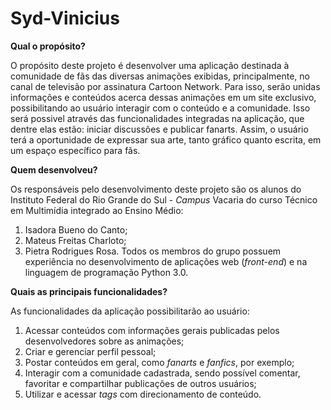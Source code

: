 # Syd-Vinicius

__Qual o propósito?__

O propósito deste projeto é desenvolver uma aplicação destinada à comunidade de fãs das diversas animações exibidas, principalmente, no canal de televisão por assinatura Cartoon Network. Para isso, serão unidas informações e conteúdos acerca dessas animações em um site exclusivo, possibilitando ao usuário interagir com  o conteúdo e a comunidade. Isso será possivel através das funcionalidades integradas na aplicação, que dentre elas estão: iniciar discussões e publicar fanarts. Assim, o usuário terá a oportunidade de expressar sua arte, tanto gráfico quanto escrita, em um espaço específico para fãs. 

__Quem desenvolveu?__

Os responsáveis pelo desenvolvimento deste projeto são os alunos do Instituto Federal do Rio Grande do Sul - *Campus* Vacaria do curso Técnico em Multimídia integrado ao Ensino Médio:
1. Isadora Bueno do Canto;
2. Mateus Freitas Charloto;
3. Pietra Rodrigues Rosa.
Todos os membros do grupo possuem experiência no desenvolvimento de aplicações web (*front-end*) e na linguagem de programação Python 3.0.

__Quais as principais funcionalidades?__

As funcionalidades da aplicação possibilitarão ao usuário:
1. Acessar conteúdos com informações gerais publicadas pelos desenvolvedores sobre as animações;
2. Criar e gerenciar perfil pessoal;
3. Postar conteúdos em geral, como *fanarts* e *fanfics*, por exemplo;
4. Interagir com a comunidade cadastrada, sendo possível comentar, favoritar e compartilhar publicações de outros usuários;
5. Utilizar e acessar *tags* com direcionamento de conteúdo.

